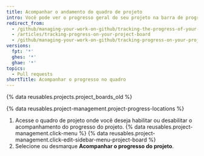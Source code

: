 ```yaml
---
title: Acompanhar o andamento do quadro de projeto
intro: Você pode ver o progresso geral do seu projeto na barra de progresso.
redirect_from:
  - /github/managing-your-work-on-github/tracking-the-progress-of-your-work-with-project-boards/tracking-progress-on-your-project-board
  - /articles/tracking-progress-on-your-project-board
  - /github/managing-your-work-on-github/tracking-progress-on-your-project-board
versions:
  fpt: '*'
  ghes: '*'
  ghae: '*'
topics:
  - Pull requests
shortTitle: Acompanhar o progresso no quadro
---
```


{% data reusables.projects.project_boards_old %}

{% data reusables.project-management.project-progress-locations %}

1. Acesse o quadro de projeto onde você deseja habilitar ou desabilitar o acompanhamento do progresso do projeto.
{% data reusables.project-management.click-menu %}
{% data reusables.project-management.click-edit-sidebar-menu-project-board %}
4. Selecione ou desmarque **Acompanhar o progresso do projeto**.
